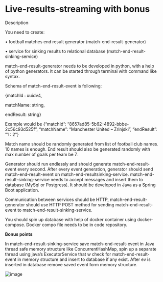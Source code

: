 # Live-results-streaming with bonus

Description

You need to create:

• football matches end result generator (match-end-result-generator)

• service for sinking results to relational database (match-end-result-sinking-service)

match-end-result-generator needs to be developed in python, with a help of python generators.
It can be started through terminal with command like syntax.

Schema of match-end-result-event is following:

{matchId : uuidv4,

matchName: string,

endResult: string}

Example would be {“matchId”: “8657ad85-5b62-4892-bbbe-2c56c93d525f”,
“matchName”: “Manchester United – Zrinjski”, “endResult”: ”1 : 2”}

Match name should be randomly generated from list of football club names. 10 names is enough.
End result should also be generated randomly with max number of goals per team be 7.

Generator should run endlessly and should generate match-end-result-event every second.
After every event generation, generator should send match-end-result-event on match-end-resultsinking-service.
match-end-result-sinking-service needs to accept messages and insert them to database (MySql or
Postgress). It should be developed in Java as a Spring Boot application.

Communication between services should be HTTP, match-end-result-generator should use HTTP
POST method for sending match-end-result-event to match-end-result-sinking-service.


You should spin up database with help of docker container using docker-compose. Docker compo
file needs to be in code repository.


**Bonus points**

In match-end-result-sinking-service save match-end-result-event in Java thread safe memory
structure like ConcurrentHashMap, spin up a separate thread using java’s ExecutorService that w
check for match-end-result-event in memory structure and insert to database if any exist. After ev
is inserted in database remove saved event form memory structure.

![image](https://user-images.githubusercontent.com/58112131/120935804-cdb63880-c704-11eb-9bd6-c5fae7917ad3.png)

